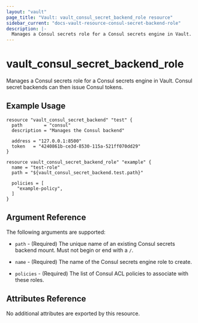 ```yaml
---
layout: "vault"
page_title: "Vault: vault_consul_secret_backend_role resource"
sidebar_current: "docs-vault-resource-consul-secret-backend-role"
description: |-
  Manages a Consul secrets role for a Consul secrets engine in Vault.
---
```


# vault\_consul\_secret\_backend\_role

Manages a Consul secrets role for a Consul secrets engine in Vault. Consul secret backends can then issue Consul tokens.

## Example Usage

```hcl
resource "vault_consul_secret_backend" "test" {
  path        = "consul"
  description = "Manages the Consul backend"

  address = "127.0.0.1:8500"
  token   = "4240861b-ce3d-8530-115a-521ff070dd29"
}

resource vault_consul_secret_backend_role" "example" {
  name = "test-role"
  path = "${vault_consul_secret_backend.test.path}"

  policies = [
    "example-policy",
  ]
}
```

## Argument Reference

The following arguments are supported:

* `path` - (Required) The unique name of an existing Consul secrets backend mount. Must not begin or end with a `/`.

* `name` - (Required) The name of the Consul secrets engine role to create.

* `policies` - (Required) The list of Consul ACL policies to associate with these roles.

## Attributes Reference

No additional attributes are exported by this resource.
